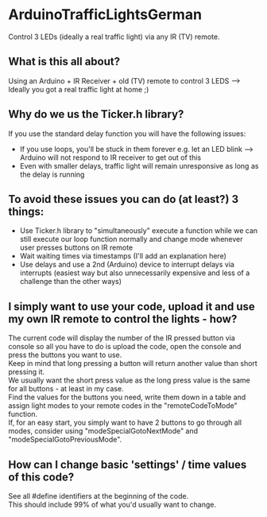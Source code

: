 # ArduinoTrafficLightsGerman
Control 3 LEDs (ideally a real traffic light) via any IR (TV) remote.


## What is this all about?
Using an Arduino + IR Receiver + old (TV) remote to control 3 LEDS --> Ideally you got a real traffic light at home ;)

## Why do we us the Ticker.h library?
If you use the standard delay function you will have the following issues:
- If you use loops, you'll be stuck in them forever e.g. let an LED blink --> Arduino will not respond to IR receiver to get out of this
- Even with smaller delays, traffic light will remain unresponsive as long as the delay is running

## To avoid these issues you can do (at least?) 3 things:
- Use Ticker.h library to "simultaneously" execute a function while we can still execute our loop function normally and change mode whenever user presses buttons on IR remote
- Wait waiting times via timestamps (I'll add an explanation here)
- Use delays and use a 2nd (Arduino) device to interrupt delays via interrupts (easiest way but also unnecessarily expensive and less of a challenge than the other ways)

## I simply want to use your code, upload it and use my own IR remote to control the lights - how?
The current code will display the number of the IR pressed button via console so all you have to do is upload the code, open the console and press the buttons you want to use.  
Keep in mind that long pressing a button will return another value than short pressing it.  
We usually want the short press value as the long press value is the same for all buttons - at least in my case.  
Find the values for the buttons you need, write them down in a table and assign light modes to your remote codes in the "remoteCodeToMode" function.  
If, for an easy start, you simply want to have 2 buttons to go through all modes, consider using "modeSpecialGotoNextMode" and "modeSpecialGotoPreviousMode".

## How can I change basic 'settings' / time values of this code?
See all #define identifiers at the beginning of the code.  
This should include 99% of what you'd usually want to change.
